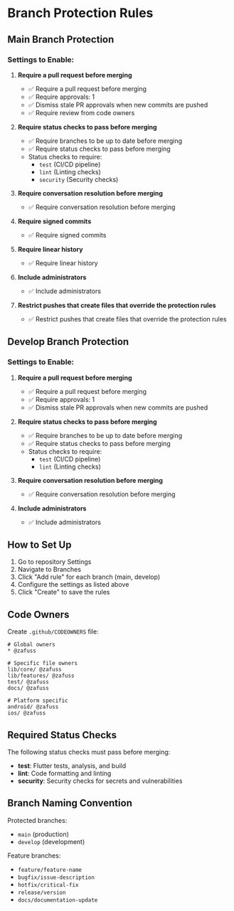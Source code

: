 # Branch Protection Rules

## Main Branch Protection

### Settings to Enable:

1. **Require a pull request before merging**

   - ✅ Require a pull request before merging
   - ✅ Require approvals: 1
   - ✅ Dismiss stale PR approvals when new commits are pushed
   - ✅ Require review from code owners

2. **Require status checks to pass before merging**

   - ✅ Require branches to be up to date before merging
   - ✅ Require status checks to pass before merging
   - Status checks to require:
     - `test` (CI/CD pipeline)
     - `lint` (Linting checks)
     - `security` (Security checks)

3. **Require conversation resolution before merging**

   - ✅ Require conversation resolution before merging

4. **Require signed commits**

   - ✅ Require signed commits

5. **Require linear history**

   - ✅ Require linear history

6. **Include administrators**

   - ✅ Include administrators

7. **Restrict pushes that create files that override the protection rules**
   - ✅ Restrict pushes that create files that override the protection rules

## Develop Branch Protection

### Settings to Enable:

1. **Require a pull request before merging**

   - ✅ Require a pull request before merging
   - ✅ Require approvals: 1
   - ✅ Dismiss stale PR approvals when new commits are pushed

2. **Require status checks to pass before merging**

   - ✅ Require branches to be up to date before merging
   - ✅ Require status checks to pass before merging
   - Status checks to require:
     - `test` (CI/CD pipeline)
     - `lint` (Linting checks)

3. **Require conversation resolution before merging**

   - ✅ Require conversation resolution before merging

4. **Include administrators**
   - ✅ Include administrators

## How to Set Up

1. Go to repository Settings
2. Navigate to Branches
3. Click "Add rule" for each branch (main, develop)
4. Configure the settings as listed above
5. Click "Create" to save the rules

## Code Owners

Create `.github/CODEOWNERS` file:

```
# Global owners
* @zafuss

# Specific file owners
lib/core/ @zafuss
lib/features/ @zafuss
test/ @zafuss
docs/ @zafuss

# Platform specific
android/ @zafuss
ios/ @zafuss
```

## Required Status Checks

The following status checks must pass before merging:

- **test**: Flutter tests, analysis, and build
- **lint**: Code formatting and linting
- **security**: Security checks for secrets and vulnerabilities

## Branch Naming Convention

Protected branches:

- `main` (production)
- `develop` (development)

Feature branches:

- `feature/feature-name`
- `bugfix/issue-description`
- `hotfix/critical-fix`
- `release/version`
- `docs/documentation-update`
